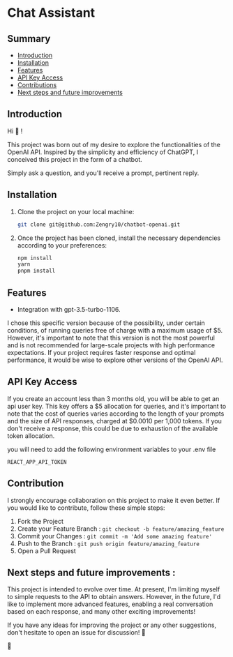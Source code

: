#  Chat Assistant

## Summary

- [Introduction](#introduction)
- [Installation](#installation)
- [Features](#features)
- [API Key Access](#api-key-access)
- [Contributions](#contributions)
- [Next steps and future improvements](#Next-steps-and-future-improvements)


## Introduction

Hi 👋 !

This project was born out of my desire to explore the functionalities of the OpenAI API. Inspired by the simplicity and efficiency of ChatGPT, I conceived this project in the form of a chatbot.
 
Simply ask a question, and you'll receive a prompt, pertinent reply.

## Installation

1. Clone the project on your local machine:

   ```bash
   git clone git@github.com:Zengry10/chatbot-openai.git

2. Once the project has been cloned, install the necessary dependencies according to your preferences:

   ```bash
   npm install 
   yarn
   pnpm install
   ```
## Features

- Integration with gpt-3.5-turbo-1106. 

I chose this specific version because of the possibility, under certain conditions, of running queries free of charge with a maximum usage of $5. However, it's important to note that this version is not the most powerful and is not recommended for large-scale projects with high performance expectations. If your project requires faster response and optimal performance, it would be wise to explore other versions of the OpenAI API.

## API Key Access

If you create an account less than 3 months old, you will be able to get an api user key. This key offers a $5 allocation for queries, and it's important to note that the cost of queries varies according to the length of your prompts and the size of API responses, charged at $0.0010 per 1,000 tokens. If you don't receive a response, this could be due to exhaustion of the available token allocation.

you will need to add the following environment variables to your .env file

`REACT_APP_API_TOKEN`

## Contribution

I strongly encourage collaboration on this project to make it even better. If you would like to contribute, follow these simple steps:

1. Fork the Project
2. Create your Feature Branch : ```git checkout -b feature/amazing_feature```
3. Commit your Changes : ```git commit -m 'Add some amazing feature'```
4. Push to the Branch : ```git push origin feature/amazing_feature```
5. Open a Pull Request


## Next steps and future improvements :
This project is intended to evolve over time. At present, I'm limiting myself to simple requests to the API to obtain answers. However, in the future, I'd like to implement more advanced features, enabling a real conversation based on each response, and many other exciting improvements!

If you have any ideas for improving the project or any other suggestions, don't hesitate to open an issue for discussion! 🚀



👋